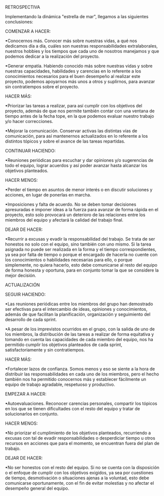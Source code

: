 RETROSPECTIVA

Implementando la dinámica "estrella de mar", llegamos a las siguientes conclusiones:

COMENZAR A HACER:

•Conocernos más. Conocer más sobre nuestras vidas, a qué nos dedicamos día a día, cuáles son nuestras responsabilidades extralaborales, nuestros hobbies y los tiempos que cada uno de nosotros manejamos y que podemos dedicar a la realización del proyecto. 

•Generar empatía. Habiendo conocido más sobre nuestras vidas y sobre nuestras capacidades, habilidades y carencias en lo referente a los conocimientos necesarios para el buen desempeño al realizar este proyecto, podemos apoyarnos más unos a otros y suplirnos, para avanzar sin contratiempos sobre el proyecto. 

HACER MÁS:

•Priorizar las tareas a realizar, para así cumplir con los objetivos del proyecto, además de que nos permite también contar con una ventana de tiempo antes de la fecha tope, en la que podemos evaluar nuestro trabajo y/o hacer correcciones. 

•Mejorar la comunicación. Conservar activas las distintas vías de comunicación, para así mantenernos actualizados en lo referente a los distintos tópicos y sobre el avance de las tareas repartidas. 

CONTINUAR HACIENDO:

•Reuniones periódicas para escuchar y dar opiniones y/o sugerencias de todo el equipo, lograr acuerdos y así poder avanzar hasta alcanzar los objetivos planteados.

HACER MENOS:

•Perder el tiempo en asuntos de menor interés o en discutir soluciones y acciones, en lugar de ponerlas en marcha. 

•Imposiciones y falta de acuerdo. No se deben tomar decisiones apresuradas e imponer ideas a la fuerza para avanzar de forma rápida en el proyecto, esto solo provocará un deterioro de las relaciones entre los miembros del equipo y afectará la calidad del trabajo final. 

DEJAR DE HACER: 

•Recurrir a excusas y evadir la responsabilidad del trabajo. Se trata de ser honestos no solo con el equipo, sino también con uno mismo. Si la tarea asignada no puede ser realizada en la forma y el tiempo correspondientes, ya sea por falta de tiempo o porque el encargado de hacerla no cuente con los conocimientos o habilidades necesarias para ello, o porque simplemente, no quiera hacerlo, esto debe comunicarse al resto del equipo de forma honesta y oportuna, para en conjunto tomar la que se considere la mejor decisión. 


ACTUALIZACIÓN

SEGUIR HACIENDO: 

•Las reuniones periódicas entre los miembros del grupo han demostrado ser efectivas para el intercambio de ideas, opiniones y conocimientos, además de que facilitan la planificación, organización y seguimiento del desarrollo de cada sprint. 

•A pesar de los imprevistos ocurridos en el grupo, con la salida de uno de los miembros, la distribución de las tareas a realizar de forma equitativa y tomando en cuenta las capacidades de cada miembro del equipo, nos ha permitido cumplir los objetivos planteados de cada sprint, satisfactoriamente y sin contratiempos.

HACER MÁS:

•Fortalecer lazos de confianza. Somos menos y eso se siente a la hora de distribuir las responsabilidades en cada uno de los miembros, pero el hecho también nos ha permitido conocernos más y establecer fácilmente un equipo de trabajo agradable, respetuoso y productivo. 

EMPEZAR A HACER:

•Autoevaluaciones. Reconocer carencias personales, compartir los tópicos en los que se tienen dificultades con el resto del equipo y tratar de solucionarlos en conjunto.  

HACER MENOS:

•No priorizar el cumplimiento de los objetivos planteados, recurriendo a excusas con tal de evadir responsabilidades o desperdiciar tiempo u otros recursos en acciones que para el momento, se encuentran fuera del plan de trabajo. 

DEJAR DE HACER:

•No ser honestos con el resto del equipo. Si no se cuenta con la disposición o el enfoque de cumplir con los objetivos exigidos, ya sea por cuestiones de tiempo, desmotivación o situaciones ajenas a la voluntad, esto debe comunicarse oportunamente, con el fin de evitar molestias y no afectar el desempeño general del equipo. 
